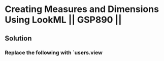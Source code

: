 # Creating Measures and Dimensions Using LookML || GSP890 ||

## Solution

### Replace the following with `users.view
